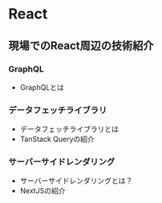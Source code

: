 # React

## 現場でのReact周辺の技術紹介

### GraphQL

- GraphQLとは

### データフェッチライブラリ

- データフェッチライブラリとは
- TanStack Queryの紹介

### サーバーサイドレンダリング

- サーバーサイドレンダリングとは？
- NextJSの紹介
